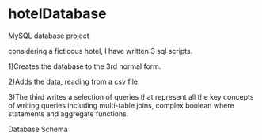 # hotelDatabase
MySQL database project

considering a ficticous hotel, I have written 3 sql scripts.

1)Creates the database to the 3rd normal form.

2)Adds the data, reading from a csv file.

3)The third writes a selection of queries that represent all the key concepts of writing queries including
multi-table joins, complex boolean where statements and aggregate functions.

Database Schema

